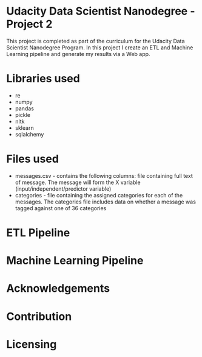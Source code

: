 # Udacity Data Scientist Nanodegree - Project 2

This project is completed as part of the curriculum for the Udacity Data Scientist Nanodegree Program. In this project I create an ETL and Machine Learning pipeline and generate my results via a Web app.

# Libraries used
 * re
 * numpy
 * pandas
 * pickle
 * nltk
 * sklearn
 * sqlalchemy

# Files used
 * messages.csv - contains the following columns: file containing full text of message. The message will form the X variable (input/independent/predictor variable)
 * categories - file containing the assigned categories for each of the messages. The categories file includes data on whether a message was tagged against one of 36 categories

# ETL Pipeline



# Machine Learning Pipeline

# Acknowledgements

# Contribution

# Licensing





